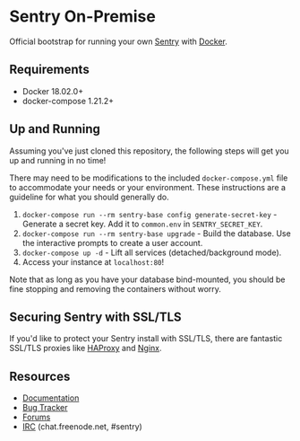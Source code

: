 # Sentry On-Premise

Official bootstrap for running your own [Sentry](https://sentry.io/) with [Docker](https://www.docker.com/).

## Requirements

 * Docker 18.02.0+
 * docker-compose 1.21.2+
 
## Up and Running

Assuming you've just cloned this repository, the following steps
will get you up and running in no time!

There may need to be modifications to the included `docker-compose.yml` file to accommodate your needs or your environment. These instructions are a guideline for what you should generally do.

1. `docker-compose run --rm sentry-base config generate-secret-key` - Generate a secret key. Add it to `common.env` in `SENTRY_SECRET_KEY`.
2. `docker-compose run --rm sentry-base upgrade` - Build the database.
    Use the interactive prompts to create a user account.
3. `docker-compose up -d` - Lift all services (detached/background mode).
4. Access your instance at `localhost:80`!

Note that as long as you have your database bind-mounted, you should
be fine stopping and removing the containers without worry.

## Securing Sentry with SSL/TLS

If you'd like to protect your Sentry install with SSL/TLS, there are
fantastic SSL/TLS proxies like [HAProxy](http://www.haproxy.org/)
and [Nginx](http://nginx.org/).

## Resources

 * [Documentation](https://docs.sentry.io/server/installation/docker/)
 * [Bug Tracker](https://github.com/getsentry/onpremise)
 * [Forums](https://forum.sentry.io/c/on-premise)
 * [IRC](irc://chat.freenode.net/sentry) (chat.freenode.net, #sentry)
